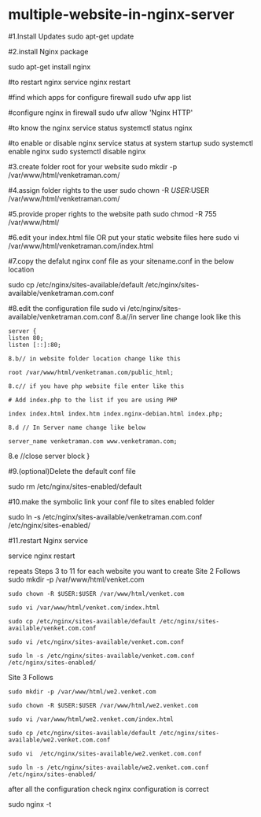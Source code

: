# multiple-website-in-nginx-server

#1.Install Updates
sudo apt-get update

#2.install Nginx package

sudo apt-get install nginx

#to restart nginx
service nginx restart

#find which apps for configure firewall
sudo ufw app list

#configure nginx in firewall
sudo ufw allow 'Nginx HTTP'

#to know the nginx service status
systemctl status nginx

#to enable or disable nginx service status at system startup
sudo systemctl enable nginx
sudo systemctl disable nginx


#3.create folder root for your website
sudo mkdir -p /var/www/html/venketraman.com/

#4.assign folder rights to the user
sudo chown -R $USER:$USER /var/www/html/venketraman.com/

#5.provide proper rights to the website path
sudo chmod -R 755 /var/www/html/

#6.edit your index.html file  OR put your static website files here
sudo vi /var/www/html/venketraman.com/index.html

#7.copy the defalut nginx conf file as your sitename.conf in the below location

sudo cp /etc/nginx/sites-available/default /etc/nginx/sites-available/venketraman.com.conf

#8.edit the configuration file
sudo vi /etc/nginx/sites-available/venketraman.com.conf
	8.a//in server line change look like this
	
	server {
	listen 80;
	listen [::]:80;
	
	8.b// in website folder location change like this
	
	root /var/www/html/venketraman.com/public_html;
	
	8.c// if you have php website file enter like this
	
	# Add index.php to the list if you are using PHP
	
	index index.html index.htm index.nginx-debian.html index.php;
	
	8.d // In Server name change like below
	
	server_name venketraman.com www.venketraman.com;
	
  8.e //close server block
  }
	
	
#9.(optional)Delete the default conf file

sudo rm /etc/nginx/sites-enabled/default

#10.make the symbolic link your conf file to sites enabled folder

sudo ln -s /etc/nginx/sites-available/venketraman.com.conf /etc/nginx/sites-enabled/

#11.restart Nginx service

service nginx restart

repeats Steps 3 to 11 for each website you want to create 
 Site 2 Follows
	sudo mkdir -p /var/www/html/venket.com

	sudo chown -R $USER:$USER /var/www/html/venket.com

	sudo vi /var/www/html/venket.com/index.html

	sudo cp /etc/nginx/sites-available/default /etc/nginx/sites-available/venket.com.conf

	sudo vi /etc/nginx/sites-available/venket.com.conf

	sudo ln -s /etc/nginx/sites-available/venket.com.conf /etc/nginx/sites-enabled/


Site 3 Follows
	

	sudo mkdir -p /var/www/html/we2.venket.com

	sudo chown -R $USER:$USER /var/www/html/we2.venket.com
  
	sudo vi /var/www/html/we2.venket.com/index.html

	sudo cp /etc/nginx/sites-available/default /etc/nginx/sites-available/we2.venket.com.conf

	sudo vi  /etc/nginx/sites-available/we2.venket.com.conf
	
	sudo ln -s /etc/nginx/sites-available/we2.venket.com.conf /etc/nginx/sites-enabled/
  
  after all the configuration check nginx configuration is correct
  
  sudo nginx -t
